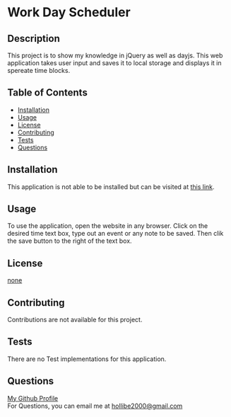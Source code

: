 # Work Day Scheduler

## Description
This project is to show my knowledge in jQuery as well as dayjs. This web application takes user input and saves it to local storage and displays it in spereate time blocks.

## Table of Contents
* [Installation](#installation)
* [Usage](#usage)
* [License](#license)
* [Contributing](#contributing)
* [Tests](#tests)
* [Questions](#questions)

## Installation
This application is not able to be installed but can be visited at [this link](https://blakee-37.github.io/Work-Day-Scheduler).

## Usage
To use the application, open the website in any browser. Click on the desired time text box, type out an event or any note to be saved. Then clik the save button to the right of the text box.

## License
[none]()

## Contributing
Contributions are not available for this project.

## Tests
There are no Test implementations for this application.

## Questions
[My Github Profile](https://github.com/BlakeE-37)  
For Questions, you can email me at [hollibe2000@gmail.com](mailto:hollibe2000@gmail.com)
